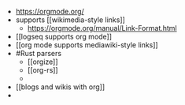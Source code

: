 - https://orgmode.org/
- supports [[wikimedia-style links]]
	- https://orgmode.org/manual/Link-Format.html
- [[logseq supports org mode]]
- [[org mode supports mediawiki-style links]]
- #Rust parsers
	- [[orgize]]
	- [[org-rs]]
	-
- [[blogs and wikis with org]]
-